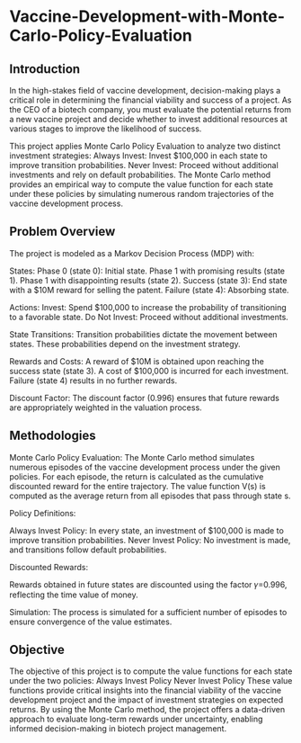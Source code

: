 # Vaccine-Development-with-Monte-Carlo-Policy-Evaluation

## Introduction
In the high-stakes field of vaccine development, decision-making plays a critical role in determining the financial viability and success of a project. As the CEO of a biotech company, you must evaluate the potential returns from a new vaccine project and decide whether to invest additional resources at various stages to improve the likelihood of success.

This project applies Monte Carlo Policy Evaluation to analyze two distinct investment strategies:
Always Invest: Invest $100,000 in each state to improve transition probabilities.
Never Invest: Proceed without additional investments and rely on default probabilities.
The Monte Carlo method provides an empirical way to compute the value function for each state under these policies by simulating numerous random trajectories of the vaccine development process.

## Problem Overview
The project is modeled as a Markov Decision Process (MDP) with:

States:
Phase 0 (state 0): Initial state.
Phase 1 with promising results (state 1).
Phase 1 with disappointing results (state 2).
Success (state 3): End state with a $10M reward for selling the patent.
Failure (state 4): Absorbing state.

Actions:
Invest: Spend $100,000 to increase the probability of transitioning to a favorable state.
Do Not Invest: Proceed without additional investments.

State Transitions:
Transition probabilities dictate the movement between states. These probabilities depend on the investment strategy.

Rewards and Costs:
A reward of $10M is obtained upon reaching the success state (state 3).
A cost of $100,000 is incurred for each investment.
Failure (state 4) results in no further rewards.

Discount Factor:
The discount factor (0.996) ensures that future rewards are appropriately weighted in the valuation process.

## Methodologies
Monte Carlo Policy Evaluation:
The Monte Carlo method simulates numerous episodes of the vaccine development process under the given policies.
For each episode, the return is calculated as the cumulative discounted reward for the entire trajectory.
The value function V(s) is computed as the average return from all episodes that pass through state s.

Policy Definitions:

Always Invest Policy: In every state, an investment of $100,000 is made to improve transition probabilities.
Never Invest Policy: No investment is made, and transitions follow default probabilities.

Discounted Rewards:

Rewards obtained in future states are discounted using the factor 𝛾=0.996, reflecting the time value of money.

Simulation:
The process is simulated for a sufficient number of episodes to ensure convergence of the value estimates.

## Objective
The objective of this project is to compute the value functions for each state under the two policies:
Always Invest Policy
Never Invest Policy
These value functions provide critical insights into the financial viability of the vaccine development project and the impact of investment strategies on expected returns. By using the Monte Carlo method, the project offers a data-driven approach to evaluate long-term rewards under uncertainty, enabling informed decision-making in biotech project management.
